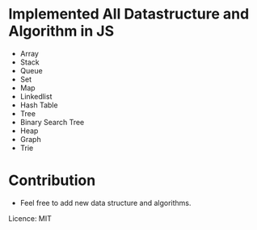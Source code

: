 # Implemented All Datastructure and Algorithm in JS

- Array
- Stack
- Queue
- Set
- Map
- Linkedlist
- Hash Table
- Tree
- Binary Search Tree
- Heap
- Graph
- Trie

# Contribution

- Feel free to add new data structure and algorithms.

Licence: MIT
